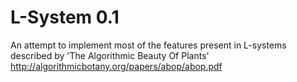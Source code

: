 # L-System 0.1

An attempt to implement most of the features present in L-systems described by 'The Algorithmic Beauty Of Plants' http://algorithmicbotany.org/papers/abop/abop.pdf
